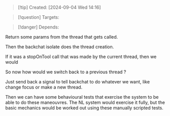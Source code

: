 
>[!tip] Created: [2024-09-04 Wed 14:16]

>[!question] Targets: 

>[!danger] Depends: 

Return some params from the thread that gets called.

Then the backchat isolate does the thread creation.

If it was a stopOnTool call that was made by the current thread, then we would 

So now how would we switch back to a previous thread ?

Just send back a signal to tell backchat to do whatever we want, like change focus or make a new thread.

Then we can have some behavioural tests that exercise the system to be able to do these maneouvres.  The NL system would exercise it fully, but the basic mechanics would be worked out using these manually scripted tests.